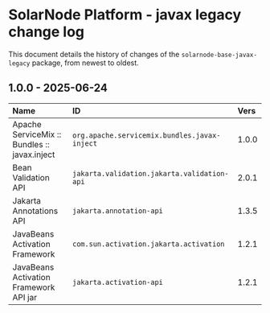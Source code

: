 # SolarNode Platform - javax legacy change log

This document details the history of changes of the `solarnode-base-javax-legacy` package, from newest to
oldest.

## 1.0.0 - 2025-06-24

| Name                                         | ID                                           | Vers  |
|:---------------------------------------------|:---------------------------------------------|:------|
| Apache ServiceMix :: Bundles :: javax.inject | `org.apache.servicemix.bundles.javax-inject` | 1.0.0 |
| Bean Validation API                          | `jakarta.validation.jakarta.validation-api`  | 2.0.1 |
| Jakarta Annotations API                      | `jakarta.annotation-api`                     | 1.3.5 |
| JavaBeans Activation Framework               | `com.sun.activation.jakarta.activation`      | 1.2.1 |
| JavaBeans Activation Framework API jar       | `jakarta.activation-api`                     | 1.2.1 |
